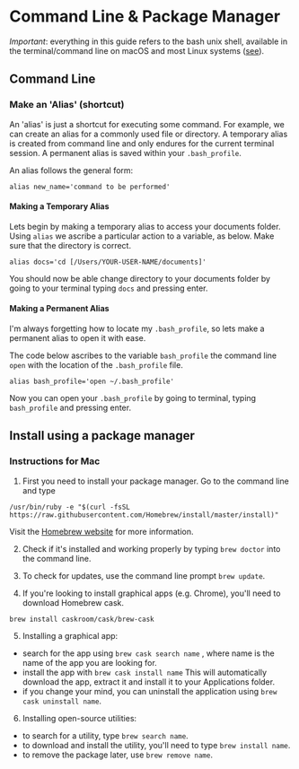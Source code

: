 # Command Line & Package Manager

*Important*: everything in this guide refers to the bash unix shell, available in the terminal/command line on macOS and most Linux systems ([see](https://en.wikipedia.org/wiki/Bash_(Unix_shell))).

## Command Line

### Make an 'Alias' (shortcut)

An 'alias' is just a shortcut for executing some command. For example, we can create an alias for a commonly used file or directory. A temporary alias is created from command line and only endures for the current terminal session. A permanent alias is saved within your ```.bash_profile```.

An alias follows the general form:
```
alias new_name='command to be performed'
```

#### Making a Temporary Alias

Lets begin by making a temporary alias to access your documents folder. Using ```alias``` we ascribe a particular action to a variable, as below. Make sure that the directory is correct.

```
alias docs='cd [/Users/YOUR-USER-NAME/documents]'
```

You should now be able change directory to your documents folder by going to your terminal typing ```docs``` and pressing enter.

#### Making a Permanent Alias

I'm always forgetting how to locate my ```.bash_profile```, so lets make a permanent alias to open it with ease.

The code below ascribes to the variable ```bash_profile``` the command line ```open``` with the location of the ```.bash_profile``` file.

```
alias bash_profile='open ~/.bash_profile'
```

Now you can open your ```.bash_profile``` by going to terminal, typing ```bash_profile``` and pressing enter.

## Install using a package manager
### Instructions for Mac
1. First you need to install your package manager. Go to the command line and type
```
/usr/bin/ruby -e "$(curl -fsSL https://raw.githubusercontent.com/Homebrew/install/master/install)"
```
Visit the [Homebrew website](https://brew.sh/) for more information.

2. Check if it's installed and working properly by typing `brew doctor` into the command line.

3. To check for updates, use the command line prompt `brew update`.

4. If you're looking to install graphical apps (e.g. Chrome), you'll need to download Homebrew cask.
```
brew install caskroom/cask/brew-cask
```
5. Installing a graphical app:
  * search for the app using `brew cask search name` , where name is the name of the app you are looking for.
  * install the app with `brew cask install name` This will automatically download the app, extract it and install it to your Applications folder.
  * if you change your mind, you can uninstall the application using `brew cask uninstall name`.
6. Installing open-source utilities:
  * to search for a utility, type `brew search name`.
  * to download and install the utility, you'll need to type `brew install name`.
  * to remove the package later, use `brew remove name`.
